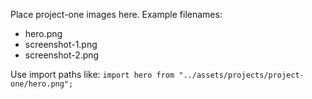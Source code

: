 Place project-one images here. Example filenames:
- hero.png
- screenshot-1.png
- screenshot-2.png

Use import paths like: `import hero from "../assets/projects/project-one/hero.png";`
